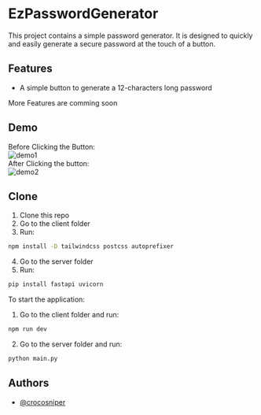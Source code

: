 
# EzPasswordGenerator

This project contains a simple password generator. It is designed to quickly and easily generate a secure password at the touch of a button.


## Features

- A simple button to generate a 12-characters long password

More Features are comming soon


## Demo
Before Clicking the Button:<br />
![demo1](https://i.ibb.co/RD1gK9f/Screenshot-2024-02-24-203441.png) <br />
After Clicking the button:<br />
![demo2](https://i.ibb.co/WWCZvt0/Screenshot-2024-02-24-203315.png)


## Clone
1. Clone this repo
2. Go to the client folder
3. Run: 
```bash
npm install -D tailwindcss postcss autoprefixer
```
4. Go to the server folder
5. Run: 
```bash
pip install fastapi uvicorn
```

To start the application:
1. Go to the client folder and run: 
```bash
npm run dev
```
2. Go to the server folder and run: 
```bash
python main.py
```
## Authors

- [@crocosniper](https://www.github.com/crocosniper)

